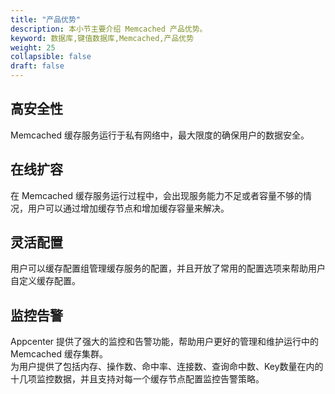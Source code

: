 ```yaml
---
title: "产品优势"
description: 本小节主要介绍 Memcached 产品优势。 
keyword: 数据库,键值数据库,Memcached,产品优势 
weight: 25
collapsible: false
draft: false
---
```



## 高安全性

Memcached 缓存服务运行于私有网络中，最大限度的确保用户的数据安全。

## 在线扩容

在 Memcached 缓存服务运行过程中，会出现服务能力不足或者容量不够的情况，用户可以通过增加缓存节点和增加缓存容量来解决。

## 灵活配置

用户可以缓存配置组管理缓存服务的配置，并且开放了常用的配置选项来帮助用户自定义缓存配置。

## 监控告警

Appcenter 提供了强大的监控和告警功能，帮助用户更好的管理和维护运行中的 Memcached 缓存集群。  
为用户提供了包括内存、操作数、命中率、连接数、查询命中数、Key数量在内的十几项监控数据，并且支持对每一个缓存节点配置监控告警策略。